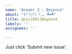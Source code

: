 ```yaml
---
name: 'Answer 3 : Beyoncé'
about: "(╯°□°）╯︵ ┻━┻"
title: quiz|681|Beyoncé
labels: ''
assignees: ''

---
```


Just click 'Submit new issue'.

